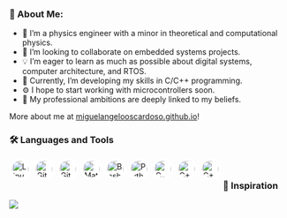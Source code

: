 ### 💫 About Me:
- 🔭 I’m a physics engineer with a minor in theoretical and computational physics.
- 🤝 I’m looking to collaborate on embedded systems projects.
- 💡 I’m eager to learn as much as possible about digital systems, computer architecture, and RTOS.
- 🚀 Currently, I’m developing my skills in C/C++ programming.
- ⚙️  I hope to start working with microcontrollers soon.
- 🎯 My professional ambitions are deeply linked to my beliefs.

More about me at [miguelangelooscardoso.github.io](https://miguelangelooscardoso.github.io)!

### 🛠️ Languages and Tools

<img align="left" alt="Linux" width="30px" style="background-color: white; border-radius: 50%; padding: 5px;" src="https://cdn.jsdelivr.net/gh/devicons/devicon/icons/linux/linux-original.svg" />
<img align="left" alt="Git" width="30px" style="background-color: white; border-radius: 50%; padding: 5px;" src="https://cdn.jsdelivr.net/gh/devicons/devicon/icons/git/git-original.svg" />
<img align="left" alt="GitHub" width="30px" style="background-color: white; border-radius: 50%; padding: 5px;" src="https://cdn.jsdelivr.net/gh/devicons/devicon/icons/github/github-original.svg" />
<img align="left" alt="Matlab" width="30px" style="background-color: white; border-radius: 50%; padding: 5px;" src="https://cdn.jsdelivr.net/gh/devicons/devicon/icons/matlab/matlab-original.svg" />
<img align="left" alt="Bash" width="30px" style="background-color: white; border-radius: 50%; padding: 5px;" src="https://cdn.jsdelivr.net/gh/devicons/devicon/icons/bash/bash-original.svg" />
<img align="left" alt="Python" width="30px" style="background-color: white; border-radius: 50%; padding: 5px;" src="https://cdn.jsdelivr.net/gh/devicons/devicon/icons/python/python-plain.svg" />
<img align="left" alt="C" width="30px" style="background-color: white; border-radius: 50%; padding: 5px;" src="https://cdn.jsdelivr.net/gh/devicons/devicon/icons/c/c-original.svg" />
<img align="left" alt="C++" width="30px" style="background-color: white; border-radius: 50%; padding: 5px;" src="https://cdn.jsdelivr.net/gh/devicons/devicon/icons/cplusplus/cplusplus-line.svg" />
<img align="left" alt="C++" width="30px" src="https://img.icons8.com/color/48/000000/c-plus-plus-logo.png" style="background-color: white; border-radius: 50%; padding: 5px;" />



<!--

<img align="left" alt="MSSQL" width="30px" src="https://cdn.jsdelivr.net/gh/devicons/devicon/icons/microsoftsqlserver/microsoftsqlserver-plain-wordmark.svg" />
<img align="left" alt="VisualStudio" width="30px" src="https://cdn.jsdelivr.net/gh/devicons/devicon/icons/visualstudio/visualstudio-plain.svg" />
<img align="left" alt=".NET" width="30px" src="https://cdn.jsdelivr.net/gh/devicons/devicon/icons/dotnetcore/dotnetcore-original.svg" />
<img align="left" alt="C#" width="30px" src="https://cdn.jsdelivr.net/gh/devicons/devicon/icons/csharp/csharp-original.svg" />
<img align="left" alt="Angular" width="30px" src="https://cdn.jsdelivr.net/gh/devicons/devicon/icons/angularjs/angularjs-plain.svg" />
<img align="left" alt="TypeScript" width="30px" src="https://cdn.jsdelivr.net/gh/devicons/devicon/icons/typescript/typescript-plain.svg" />
<img align="left" alt="HTML" width="30px" src="https://cdn.jsdelivr.net/gh/devicons/devicon/icons/html5/html5-plain.svg" />
<img align="left" alt="CSS" width="30px" src="https://cdn.jsdelivr.net/gh/devicons/devicon/icons/css3/css3-plain.svg" />
<img align="left" alt="JavaScript" width="30px" src="https://cdn.jsdelivr.net/gh/devicons/devicon/icons/javascript/javascript-plain.svg" />

-->

<br>
 
### 🌈 Inspiration

![](https://quotes-github-readme.vercel.app/api?type=horizontal&theme=radical)
<br>

<!--

<img src='https://randomeme.vercel.app/' style="height: 400px;"/>

-->
